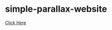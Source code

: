 # simple-parallax-website

[Click Here](https://aditi002-holo.github.io/webdev-foundations-practice/simple-parallax-website)